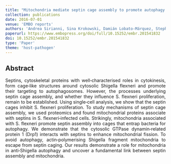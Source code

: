 ```yaml
---
title: "Mitochondria mediate septin cage assembly to promote autophagy of Shigella"
collection: publications
date: 2016-07-01
venue: 'EMBO reports'
authors: 'Andrea Sirianni, Sina Krokowski, Damián Lobato‐Márquez, Stephen Buranyi, Julia Pfanzelter, Dieter Galea, Alexandra Willis, Siân Culley, Ricardo Henriques, Gerald Larrouy‐Maumus, Michael Hollinshead, Vanessa Sancho‐Shimizu, Michael Way, Serge Mostowy'
paperurl: https://www.embopress.org/doi/full/10.15252/embr.201541832
doi: 10.15252/embr.201541832
type: 'Paper'
theme: 'host-pathogen'
---
```


<h2> Abstract </h2>
<p align= "justify">
Septins, cytoskeletal proteins with well‐characterised roles in cytokinesis, form cage‐like structures around cytosolic Shigella flexneri and promote their targeting to autophagosomes. However, the processes underlying septin cage assembly, and whether they influence S. flexneri proliferation, remain to be established. Using single‐cell analysis, we show that the septin cages inhibit S. flexneri proliferation. To study mechanisms of septin cage assembly, we used proteomics and found mitochondrial proteins associate with septins in S. flexneri‐infected cells. Strikingly, mitochondria associated with S. flexneri promote septin assembly into cages that entrap bacteria for autophagy. We demonstrate that the cytosolic GTPase dynamin‐related protein 1 (Drp1) interacts with septins to enhance mitochondrial fission. To avoid autophagy, actin‐polymerising Shigella fragment mitochondria to escape from septin caging. Our results demonstrate a role for mitochondria in anti‐Shigella autophagy and uncover a fundamental link between septin assembly and mitochondria.
